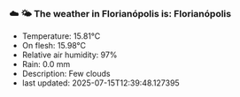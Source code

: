 ### ☁️ 🌤️  The weather in Florianópolis is: Florianópolis

- Temperature: 15.81°C
- On flesh: 15.98°C
- Relative air humidity: 97%
- Rain: 0.0 mm
- Description: Few clouds
- last updated: 2025-07-15T12:39:48.127395
